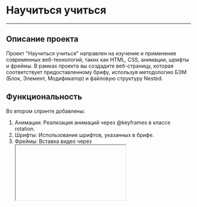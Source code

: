 # Научиться учиться
------

## Описание проекта
Проект "Научиться учиться" направлен на изучение и применение современных веб-технологий, таких как HTML, CSS, анимации, шрифты и фреймы. В рамках проекта вы создадите веб-страницу, которая соответствует предоставленному брифу, используя методологию БЭМ (Блок, Элемент, Модификатор) и файловую структуру Nested.

## Функциональность
Во втором спринте добавлены:
1. Анимации: Реализация анимаций через @keyframes в классе rotation.
2. Шрифты: Использование шрифтов, указанных в брифе.
3. Фреймы: Вставка видео через <iframe>.
4. Сетки: Использование Flexbox или CSS Grid для построения сеток.
5. Семантика: Корректное использование семантических тегов HTML.

## Технологии
1. HTML: Семантическая разметка, использование тегов <header>, <main>, <footer>, <section>, <nav>.
2. CSS: Стилизация с использованием БЭМ, анимации, Flexbox, CSS Grid.
3. БЭМ: Организация файловой структуры по методологии БЭМ (Nested).
